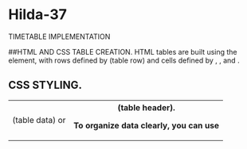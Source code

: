# Hilda-37
TIMETABLE IMPLEMENTATION

##HTML AND CSS TABLE CREATION.
HTML tables are built using the <table> element, with rows defined by <tr> (table row) 
and cells defined by <td> (table data) or <th> (table header).

To organize data clearly, you can use <thead>, <tbody>, and <tfoot>.

## CSS STYLING.
